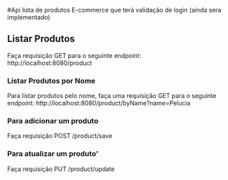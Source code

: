 #Api lista de produtos E-commerce que terá validação de login (ainda sera implementado)


## Listar Produtos
Faça requisição GET para o seguinte endpoint:
http://localhost:8080/product

### Listar Produtos por Nome

Para listar produtos pelo nome, faça uma requisição GET para o seguinte endpoint:
http://localhost:8080/product/byName?name=Pelucia

### Para adicionar um produto 
Faça requisição POST
/product/save

### Para atualizar um produto'
Faça requisição PUT
/product/update
